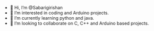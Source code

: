 - 👋 Hi, I’m @Sabarigirishan
- 👀 I’m interested in coding and Arduino projects.
- 🌱 I’m currently learning python and java.
- 💞️ I’m looking to collaborate on C, C++ and Arduino based projects.
